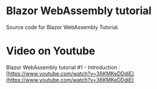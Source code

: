 # Blazor WebAssembly tutorial 
Source code for Blazor WebAssembly Tutorial.

# Video on Youtube
Blazor WebAssembly tutorial #1 - Introduction : [https://www.youtube.com/watch?v=36KMKeDDdiE](https://www.youtube.com/watch?v=36KMKeDDdiE)
